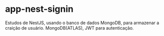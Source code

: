 # app-nest-signin
Estudos de NestJS, usando o banco de dados MongoDB, para armazenar a craição de usuário. MongoDB(ATLAS), JWT para autenticação. 
